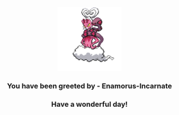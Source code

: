 <p align="center">
    <img src="https://raw.githubusercontent.com/PokeAPI/sprites/master/sprites/pokemon/905.png" width="150" height="150">
</p>
<h3 align="center">You have been greeted by - <b>Enamorus-Incarnate</b></h3>
<h3 align="center">Have a wonderful day!</h3>
